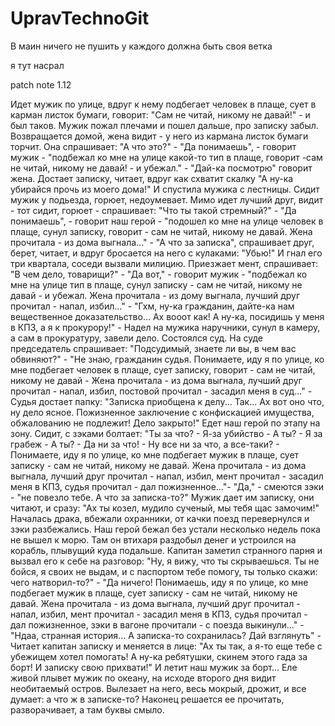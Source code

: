 # UpravTechnoGit
В маин ничего не пушить у каждого должна быть своя ветка


я тут насрал

patch note 1.12

Идет мужик по улице, вдруг к нему подбегает человек в плаще, сует в карман листок бумаги, говорит: "Сам не читай, никому не давай!" - и был таков. Мужик пожал плечами и пошел дальше, про записку забыл. Возвращается домой, жена видит - у него из кармана листок бумаги торчит. Она спрашивает: "А что это?" - "Да понимаешь", - говорит мужик - "подбежал ко мне на улице какой-то тип в плаще, говорит -сам не читай, никому не давай! - и убежал." - "Дай-ка посмотрю" говорит жена. Достает записку, читает, вдруг как схватит скалку "А ну-ка убирайся прочь из моего дома!" И спустила мужика с лестницы.
Сидит мужик у подьезда, горюет, недоумевает. Мимо идет лучший друг, видит - тот сидит, горюет - спрашивает: "Что ты такой стремный?" - "Да понимаешь", - говорит наш герой - "подошел ко мне на улице человек в плаще, сунул записку, говорит - сам не читай, никому не давай. Жена прочитала - из дома выгнала..." - "А что за записка", спрашивает друг, берет, читает, и вдруг бросается на него с кулаками: "Убью!" И гнал его три квартала, соседи вызвали милицию. Приезжает мент, спрашивает: "В чем дело, товарищи?" - "Да вот," - говорит мужик - "подбежал ко мне на улице тип в плаще, сунул записку - сам не читай, никому не давай - и убежал. Жена прочитала - из дому выгнала, лучший друг прочитал - напал, избил..." - "Гхм, ну-ка гражданин, дайте-ка нам вещественное доказательство... Ах вооот как! А ну-ка, посидишь у меня в КПЗ, а я к прокурору!" - Надел на мужика наручники, сунул в камеру, а сам в прокуратуру, завели дело.
Состоялся суд. На суде председатель спрашивает: "Подсудимый, знаете ли вы, в чем вас обвиняют?" - "Не знаю, гражданин судья. Понимаете, иду я по улице, ко мне подбегает человек в плаще, сует записку, говорит - сам не читай, никому не давай - Жена прочитала - из дома выгнала, лучший друг прочитал - напал, избил, постовой прочитал - засадил меня в суд..." - Судья достает папку: "Записка приобщена к делу... Так... Ах вот оно что, ну дело ясное. Пожизненное заключение с конфискацией имущества, обжалованию не подлежит! Дело закрыто!"
Едет наш герой по этапу на зону. Сидит, с зэками болтает: "Ты за что? - Я-за убийство - А ты? - Я за грабеж - А ты? - Да ни за что! - Ну все ни за что, а все-таки? - Понимаете, иду я по улице, ко мне подбегает мужик в плаще, сует записку - сам не читай, никому не давай. Жена прочитала - из дома выгнала, лучший друг прочитал - напал, избил, мент прочитал - засадил меня в КПЗ, судья прочитал - дал пожизненное..."- "Да," - смеются зэки - "не повезло тебе. А что за записка-то?" Мужик дает им записку, они читают, и сразу: "Ах ты козел, мудило сученый, мы тебя щас замочим!" Началась драка, вбежали охранники, от качки поезд перевернулся и зэки разбежались.
Наш герой бежал без устали несколько недель пока не вышел к морю. Там он втихаря раздобыл денег и устроился на корабль, плывущий куда подальше. Капитан заметил странного парня и вызвал его к себе на разговор: "Ну, я вижу, что ты скрываешься. Ты не бойся, я своих не выдам, и с паспортом тебе помогу, ты только скажи: чего натворил-то?" - "Да ничего! Понимаешь, иду я по улице, ко мне подбегает мужик в плаще, сует записку - сам не читай, никому не давай. Жена прочитала - из дома выгнала, лучший друг прочитал - напал, избил, мент прочитал - засадил меня в КПЗ, судья прочитал - дал пожизненное, зэки в вагоне прочитали - с поезда выкинули..." - "Ндаа, странная история... А записка-то сохранилась? Дай взглянуть" - Читает капитан записку и меняется в лице: "Ах ты так, а я-то еще тебе с убежищем хотел помогать! А ну-ка ребятушки, скинем этого гада за борт! И записку свою прихвати!" И летит наш мужик за борт...
Еле живой плывет мужик по океану, на исходе второго дня видит необитаемый остров. Вылезает на него, весь мокрый, дрожит, и все думает: а что ж в записке-то? Наконец решается ее прочитать, разворачивает, а там буквы смыло.